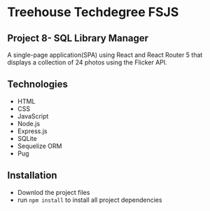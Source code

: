 # Treehouse Techdegree FSJS
## Project 8- SQL Library Manager

A single-page application(SPA) using React and React Router 5 that displays a collection of 24 photos using the Flicker API.


## Technologies
* HTML
* CSS
* JavaScript
* Node.js
* Express.js
* SQLite
* Sequelize ORM
* Pug

## Installation
- Downlod the project files
- run `npm install` to install all project dependencies
